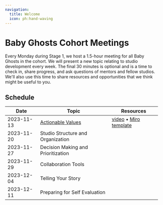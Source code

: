 ```yaml
---
navigation:
  title: Welcome
  icon: ph:hand-waving
---
```


# Baby Ghosts Cohort Meetings

Every Monday during Stage 1, we host a 1.5-hour meeting for all Baby Ghosts in the cohort. We will present a new topic relating to studio development every week. The final 30 minutes is optional and is a time to check in, share progress, and ask questions of mentors and fellow studios. We'll also use this time to share resources and opportunities that we think might be useful to you.

## Schedule

| Date | Topic | Resources |
| ---- | ----- | --------- |
| 2023-11-13 | [Actionable Values](/baby-ghosts/actionable-values) | [video](https://drive.google.com/file/d/14B9I9X6_KwuZU_f-O7ZGtWgyU3cWv5zS/view?usp=sharing) • [Miro template](https://miro.com/miroverse/layers-of-effect/)|
| 2023-11-20 |Studio Structure and Organization | | 
| 2023-11-27 |Decision Making and Prioritization | | 
| 2023-11-29 |Collaboration Tools | | 
| 2023-12-04 |Telling Your Story | | 
| 2023-12-11 |Preparing for Self Evaluation | | 